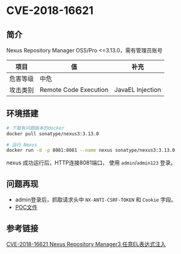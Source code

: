 # CVE-2018-16621

## 简介

Nexus Repository Manager OSS/Pro <=3.13.0，需有管理员账号

| 项目   | 值                     | 补充               |
| ---- | --------------------- | ---------------- |
| 危害等级 | 中危                    |                  |
| 攻击类别 | Remote Code Execution | JavaEL Injection |

## 环境搭建

```bash
# 下载有问题版本的docker
docker pull sonatype/nexus3:3.13.0

# 运行 Nexus
docker run -d -p 8081:8081 --name nexus sonatype/nexus3:3.13.0
```

nexus 成功运行后，HTTP连接8081端口， 使用 `admin`/`admin123` 登录。

## 问题再现

- admin登录后，抓取请求头中 `NX-ANTI-CSRF-TOKEN` 和 `Cookie` 字段。
- [POC文件](https://github.com/shadowsock5/Poc/blob/master/Nexus/Nexus_CVE_2018_16621.py)

## 参考链接

[CVE-2018-16621 Nexus Repository Manager3 任意EL表达式注入](https://github.com/Cryin/Paper/blob/master/CVE-2018-16621%20Nexus%20Repository%20Manager3%20%E4%BB%BB%E6%84%8FEL%E8%A1%A8%E8%BE%BE%E5%BC%8F%E6%B3%A8%E5%85%A5.md)
